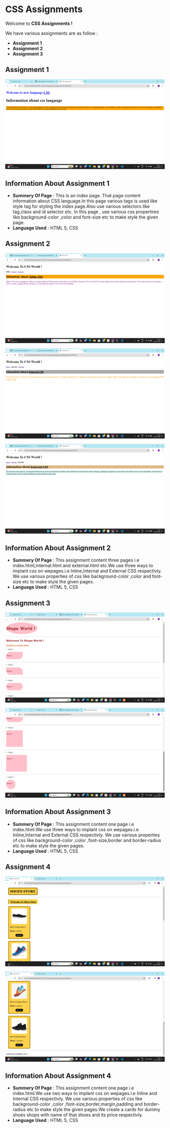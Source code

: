 # CSS Assignments #
Welcome to **CSS Assignments !**

We have various assignments are as follow :
- **Assignment 1**
- **Assignment 2**
- **Assignment 3**

## **Assignment 1** ##

![Index Page Screen Shot](./Assignment1/screenshots/output-page.png)

## Information About Assignment 1 ##

- **Summery Of Page** : This is an index page .That page content information about CSS language.In this page various 
tags is used like style tag for styling the index page.Also use various selectors like tag,class and id selector etc.
In this page , use various css propertires like background-color ,color and font-size etc to make style the given page.
- **Language Used** : HTML 5, CSS

## **Assignment 2** ##

![Inline Page Screen Shot](./Assignment2/screenshots/inline-page-output.png)

![Internal Page Screen Shot](./Assignment2/screenshots/internal-page-output.png)

![External Page Screen Shot](./Assignment2/screenshots/external-page-output.png)

## Information About Assignment 2 ##

- **Summery Of Page** : This assignment content three pages i.e index.html,internal.html and external.html etc.We use three ways to implant css on wepages.i.e Inline,Internal and External CSS respectivly. We use various properties of css like background-color ,color and font-size etc to make style the given pages.
- **Language Used** : HTML 5, CSS


## **Assignment 3** ##

![Output 1 Page Screen Shot](./Assignment3/screenshots/page-output-1.png)

![Output 2 Page Screen Shot](./Assignment3/screenshots/page-output-2.png)


## Information About Assignment 3 ##

- **Summery Of Page** : This assignment content one page i.e index.html.We use three ways to implant css on wepages.i.e Inline,Internal and External CSS respectivly. We use various properties of css like background-color ,color ,font-size,border and border-radius etc to make style the given pages.
- **Language Used** : HTML 5, CSS

## **Assignment 4** ##

![Output 1 Page Screen Shot](./Assignment4/screenshots/output1.png)

![Output 2 Page Screen Shot](./Assignment4/screenshots/output2.png)


## Information About Assignment 4 ##

- **Summery Of Page** : This assignment content one page i.e index.html.We use two ways to implant css on wepages.i.e Inline and Internal  CSS respectivly. We use various properties of css like background-color ,color ,font-size,border,margin,padding and border-radius etc to make style the given pages.We create a cards for dummy shoes shops with name of that shoes and its price respectivly.
- **Language Used** : HTML 5, CSS